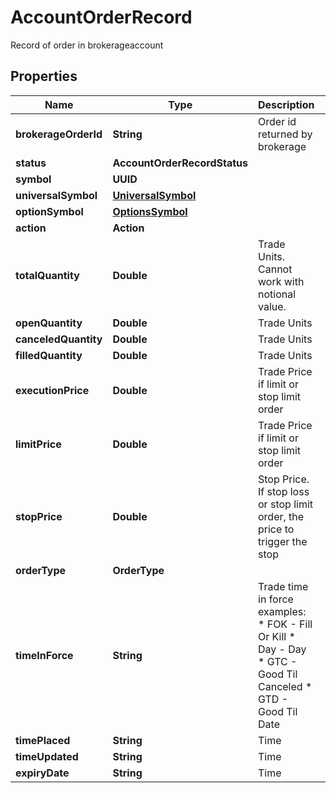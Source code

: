 

# AccountOrderRecord

Record of order in brokerageaccount

## Properties

| Name | Type | Description | Notes |
|------------ | ------------- | ------------- | -------------|
|**brokerageOrderId** | **String** | Order id returned by brokerage |  [optional] |
|**status** | **AccountOrderRecordStatus** |  |  [optional] |
|**symbol** | **UUID** |  |  [optional] |
|**universalSymbol** | [**UniversalSymbol**](UniversalSymbol.md) |  |  [optional] |
|**optionSymbol** | [**OptionsSymbol**](OptionsSymbol.md) |  |  [optional] |
|**action** | **Action** |  |  [optional] |
|**totalQuantity** | **Double** | Trade Units. Cannot work with notional value. |  [optional] |
|**openQuantity** | **Double** | Trade Units |  [optional] |
|**canceledQuantity** | **Double** | Trade Units |  [optional] |
|**filledQuantity** | **Double** | Trade Units |  [optional] |
|**executionPrice** | **Double** | Trade Price if limit or stop limit order |  [optional] |
|**limitPrice** | **Double** | Trade Price if limit or stop limit order |  [optional] |
|**stopPrice** | **Double** | Stop Price. If stop loss or stop limit order, the price to trigger the stop |  [optional] |
|**orderType** | **OrderType** |  |  [optional] |
|**timeInForce** | **String** | Trade time in force examples:   * FOK - Fill Or Kill   * Day - Day   * GTC - Good Til Canceled   * GTD - Good Til Date  |  [optional] |
|**timePlaced** | **String** | Time |  [optional] |
|**timeUpdated** | **String** | Time |  [optional] |
|**expiryDate** | **String** | Time |  [optional] |



